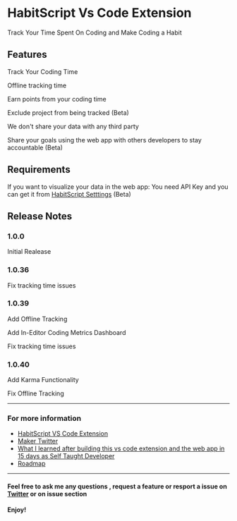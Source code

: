 # HabitScript Vs Code Extension

Track Your Time Spent On Coding and Make Coding a Habit

## Features

Track Your Coding Time

Offline tracking time

Earn points from your coding time

Exclude project from being tracked (Beta)

We don't share your data with any third party 

Share your goals using the web app  with others developers to stay accountable (Beta)



## Requirements

If you want to visualize your data in the web app: You need API Key and you can get it from  [HabitScript Setttings](https://habit-script.herokuapp.com/signup) (Beta)


## Release Notes



### 1.0.0

Initial Realease


### 1.0.36

Fix tracking time issues

### 1.0.39

Add Offline Tracking

Add In-Editor Coding Metrics Dashboard

Fix tracking time issues

### 1.0.40

Add Karma Functionality 

Fix Offline Tracking 

-----------------------------------------------------------------------------------------------------------

### For more information

* [HabitScript VS Code Extension](https://marketplace.visualstudio.com/items?itemName=IliasHaddad.habitscript)
* [Maker Twitter](https://twitter.com/IliasHaddad3)
* [What I learned after building this vs code extension and the web app in 15 days as Self Taught Developer](https://medium.com/@iliashaddad/what-i-learned-after-building-my-first-product-in-15-days-as-self-taught-developer-ec856e72b05)
* [Roadmap](https://trello.com/b/7OUdaaeZ/habitscript-roadmap)



-----------------------------------------------------------------------------------------------------------

#### Feel free to ask me any questions , request a feature or resport a issue on [Twitter](https://twitter.com/IliasHaddad3) or on issue section 


**Enjoy!**
